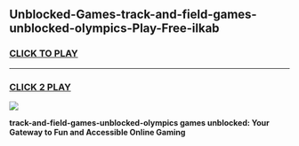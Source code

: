 
## Unblocked-Games-track-and-field-games-unblocked-olympics-Play-Free-ilkab
<h3>
<a href="https://premium76.site?title=track-and-field-games-unblocked-olympics&ref=22A">CLICK TO PLAY</a></h3>
<hr>

<h3>
<a href="https://premium76.site?title=track-and-field-games-unblocked-olympics&ref=22A">CLICK 2 PLAY</a>
  
</h3>

<a href="https://premium76.site?title=track-and-field-games-unblocked-olympics&ref=22A"><img src="https://clearcache.store/games.png"></a>


**track-and-field-games-unblocked-olympics games unblocked: Your Gateway to Fun and Accessible Online Gaming**
